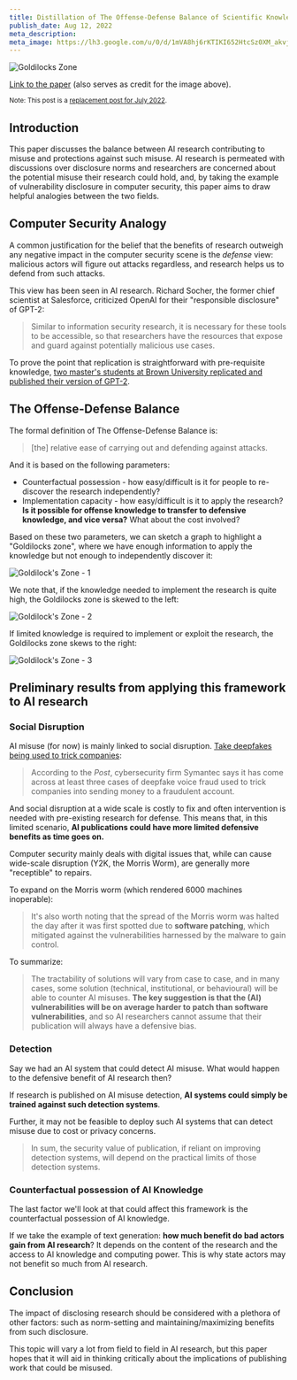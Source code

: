 ```yaml
---
title: Distillation of The Offense-Defense Balance of Scientific Knowledge
publish_date: Aug 12, 2022
meta_description:
meta_image: https://lh3.google.com/u/0/d/1mVA8hj6rKTIKI652HtcSz0XM_akvjsj_=w2880-h1528-iv1
---
```


![Goldilocks Zone](https://lh3.google.com/u/0/d/1mVA8hj6rKTIKI652HtcSz0XM_akvjsj_=w2880-h1528-iv1)

[Link to the paper](https://www.fhi.ox.ac.uk/wp-content/uploads/The-Offense-Defense-Balance-of-Scientific-Knowledge.pdf) (also serves as credit for the image above).

<small>Note: This post is a [replacement post for July 2022](/replacement-posts/).</small>

## Introduction

This paper discusses the balance between AI research contributing to misuse and protections against such misuse. AI research is permeated with discussions over disclosure norms and researchers are concerned about the potential misuse their research could hold, and, by taking the example of vulnerability disclosure in computer security, this paper aims to draw helpful analogies between the two fields.

## Computer Security Analogy

A common justification for the belief that the benefits of research outweigh any negative impact in the computer security scene is the _defense_ view: malicious actors will figure out attacks regardless, and research helps us to defend from such attacks.

This view has been seen in AI research. Richard Socher, the former chief scientist at Salesforce, criticized OpenAI for their "responsible disclosure" of GPT-2:

> Similar to information security research, it is necessary for these tools to be accessible, so that researchers have the resources that expose and guard against potentially malicious use cases.

To prove the point that replication is straightforward with pre-requisite knowledge, [two master's students at Brown University replicated and published their version of GPT-2](https://medium.com/@vanya_cohen/opengpt-2-we-replicated-gpt-2-because-you-can-too-45e34e6d36dc).

## The Offense-Defense Balance

The formal definition of The Offense-Defense Balance is:

> [the] relative ease of carrying out and defending against attacks.

And it is based on the following parameters:

- Counterfactual possession - how easy/difficult is it for people to re-discover the research independently?
- Implementation capacity - how easy/difficult is it to apply the research? **Is it possible for offense knowledge to transfer to defensive knowledge, and vice versa?** What about the cost involved?

Based on these two parameters, we can sketch a graph to highlight a "Goldilocks zone", where we have enough information to apply the knowledge but not enough to independently discover it:

![Goldilock's Zone - 1](https://lh3.google.com/u/0/d/1mVA8hj6rKTIKI652HtcSz0XM_akvjsj_=w2880-h1528-iv1)

We note that, if the knowledge needed to implement the research is quite high, the Goldilocks zone is skewed to the left:

![Goldilock's Zone - 2](https://lh3.google.com/u/0/d/1diYFZxeDshMlCryo5PxT9WkwVOFG5XQ6=w2880-h1528-iv1)

If limited knowledge is required to implement or exploit the research, the Goldilocks zone skews to the right:

![Goldilock's Zone - 3](https://lh3.google.com/u/0/d/1NgJ8IsPME8p6oSHEtkrG8s4ekMukUFAv=w2880-h1528-iv1)

## Preliminary results from applying this framework to AI research

### Social Disruption

AI misuse (for now) is mainly linked to social disruption. [Take deepfakes being used to trick companies](https://www.theverge.com/2019/9/5/20851248/deepfakes-ai-fake-audio-phone-calls-thieves-trick-companies-stealing-money#:~:text=According%20to%20the%20Post%2C%20cybersecurity,money%20to%20a%20fraudulent%20account.):

> According to the *Post*, cybersecurity firm Symantec says it has come across at least three cases of deepfake voice fraud used to trick companies into sending money to a fraudulent account.

And social disruption at a wide scale is costly to fix and often intervention is needed with pre-existing research for defense. This means that, in this limited scenario, **AI publications could have more limited defensive benefits as time goes on.**

Computer security mainly deals with digital issues that, while can cause wide-scale disruption (Y2K, the Morris Worm), are generally more "receptible" to repairs.

To expand on the Morris worm (which rendered 6000 machines inoperable):

> It's also worth noting that the spread of the Morris worm was halted the day after it was first spotted due to **software patching**, which mitigated against the vulnerabilities harnessed by the malware to gain control.

To summarize:

> The tractability of solutions will vary from case to case, and in
> many cases, some solution (technical, institutional, or behavioural)
> will be able to counter AI misuses. **The key suggestion is that the
> (AI) vulnerabilities will be on average harder to patch than software
> vulnerabilities**, and so AI researchers cannot assume that their publication will always have a defensive bias.

### Detection

Say we had an AI system that could detect AI misuse. What would happen to the defensive benefit of AI research then?

If research is published on AI misuse detection, **AI systems could simply be trained against such detection systems**.

Further, it may not be feasible to deploy such AI systems that can detect misuse due to cost or privacy concerns.

> In sum, the security value of publication, if reliant on improving detection systems, will depend on the practical limits of those detection systems.

### Counterfactual possession of AI Knowledge

The last factor we'll look at that could affect this framework is the counterfactual possession of AI knowledge.

If we take the example of text generation: **how much benefit do bad actors gain from AI research**? It depends on the content of the research and the access to AI knowledge and computing power. This is why state actors may not benefit so much from AI research.

## Conclusion

The impact of disclosing research should be considered with a plethora of other factors: such as norm-setting and maintaining/maximizing benefits from such disclosure.

This topic will vary a lot from field to field in AI research, but this paper hopes that it will aid in thinking critically about the implications of publishing work that could be misused.

